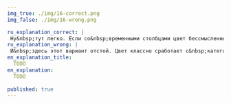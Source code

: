 ```yaml
---
img_true: ./img/16-correct.png
img_false: ./img/16-wrong.png

ru_explanation_correct: |
 Ну&nbsp;тут легко. Если со&nbsp;временными столбцами цвет бессмысленный, то&nbsp;с&nbsp;категориями классно сработает и&nbsp;поможет быстро отличить одну от&nbsp;другой.
ru_explanation_wrong: |
 И&nbsp;здесь этот вариант отстой. Цвет классно сработает с&nbsp;категориями, чтобы их&nbsp;быстро отличать друг от&nbsp;друга.
en_explanation_title:
  TODO
en_explanation:
  TODO
  
published: true
---
```


